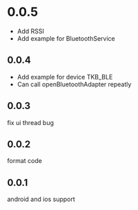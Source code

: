 # 0.0.5

* Add RSSI
* Add example for BluetoothService


## 0.0.4

* Add example for device TKB_BLE
* Can call openBluetoothAdapter repeatly

## 0.0.3

fix ui thread bug


## 0.0.2

format code

## 0.0.1

android and ios support





